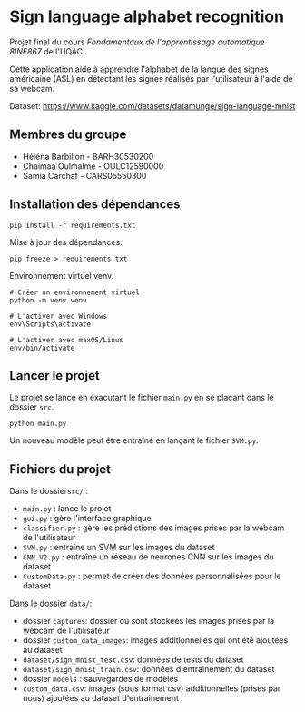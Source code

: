 # Sign language alphabet recognition

Projet final du cours *Fondamentaux de l'apprentissage automatique 8INF867* de l'UQAC.

Cette application aide à apprendre l'alphabet de la langue des signes américaine (ASL) en détectant les signes réalisés par l'utilisateur à l'aide de sa webcam.

Dataset: https://www.kaggle.com/datasets/datamunge/sign-language-mnist

## Membres du groupe

- Héléna Barbillon - BARH30530200
- Chaimaa Oulmalme - OULC12590000
- Samia Carchaf - CARS05550300

## Installation des dépendances
````shell
pip install -r requirements.txt
````
 Mise à jour des dépendances:
 ````shell
 pip freeze > requirements.txt
 ````
Environnement virtuel venv:
````shell
# Créer un environnement virtuel
python -m venv venv

# L'activer avec Windows
env\Scripts\activate

# L'activer avec maxOS/Linus
env/bin/activate
````

## Lancer le projet
Le projet se lance en exacutant le fichier ``main.py`` en se placant dans le dossier ``src``.
````shell
python main.py 
````

Un nouveau modèle peut être entraîné en lançant le fichier ``SVM.py``.

## Fichiers du projet
Dans le dossier``src/`` :
- ``main.py`` : lance le projet
- ``gui.py`` : gère l'interface graphique
- ``classifier.py`` : gère les prédictions des images prises par la webcam de l'utilisateur
- ``SVM.py`` : entraîne un SVM sur les images du dataset
- ``CNN.V2.py`` : entraîne un réseau de neurones CNN sur les images du dataset
- ``CustomData.py`` : permet de créer des données personnalisées pour le dataset

Dans le dossier ``data/``:
- dossier ``captures``: dossier où sont stockées les images prises par la webcam de l'utilisateur
- dossier ``custom_data_images``: images additionnelles qui ont été ajoutées au dataset
- ``dataset/sign_mnist_test.csv``: données de tests du dataset
- ``dataset/sign_mnist_train.csv``: données d'entrainement du dataset
- dossier ``models`` : sauvegardes de modèles
- ``custom_data.csv``: images (sous format csv) additionnelles (prises par nous) ajoutées au dataset d'entrainement